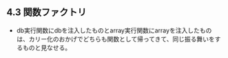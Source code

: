 ## 4.3 関数ファクトリ

- db実行関数にdbを注入したものとarray実行関数にarrayを注入したものは、カリー化のおかげでどちらも関数として帰ってきて、同じ振る舞いをするものと見なせる。
